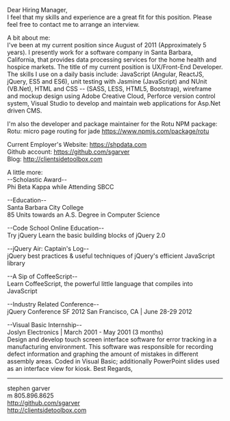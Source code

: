 Dear Hiring Manager,  
I feel that my skills and experience are a great fit for this position. Please feel free to contact me to arrange an interview.

A bit about me:   
I've been at my current position since August of 2011 (Approximately 5 years). I presently work for a software company in Santa Barbara, California, that provides data processing services for the home health and hospice markets. The title of my current position is UX/Front-End Developer. The skills I use on a daily basis include: JavaScript (Angular, ReactJS, jQuery, ES5 and ES6), unit testing with Jasmine (JavaScript) and NUnit (VB.Net), HTML and CSS -- (SASS, LESS, HTML5, Bootstrap), wireframe and mockup design using Adobe Creative Cloud, Perforce version control system, Visual Studio to develop and maintain web applications for Asp.Net driven CMS.

I'm also the developer and package maintainer for the Rotu NPM package: Rotu: micro page routing for jade https://www.npmjs.com/package/rotu

Current Employer's Website: https://shpdata.com   
Github account: https://github.com/sgarver  
Blog: http://clientsidetoolbox.com  

A little more:   
--Scholastic Award--   
Phi Beta Kappa while Attending SBCC

--Education--  
Santa Barbara City College  
85 Units towards an A.S. Degree in Computer Science

--Code School Online Education--  
Try jQuery Learn the basic building blocks of jQuery 2.0 

--jQuery Air: Captain's Log--  
jQuery best practices & useful techniques of jQuery's efficient JavaScript library 

--A Sip of CoffeeScript--  
Learn CoffeeScript, the powerful little language that compiles into JavaScript 

--Industry Related Conference--  
jQuery Conference SF 2012 San Francisco, CA | June 28-29 2012 

--Visual Basic Internship--  
Joslyn Electronics | March 2001 - May 2001 (3 months)  
Design and develop touch screen interface software for error tracking in a manufacturing environment. This software was responsible for recording defect information and graphing the amount of mistakes in different assembly areas. Coded in Visual Basic; additionally PowerPoint slides used as an interface view for kiosk. Best Regards, 

--- 
stephen garver  
m 805.896.8625  
http://github.com/sgarver  
http://clientsidetoolbox.com
